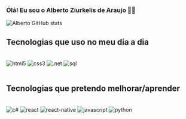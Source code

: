 ### Ólá! Eu sou o Alberto Ziurkelis de Araujo 👋🎉

![Alberto GitHub stats](https://github-readme-stats.vercel.app/api?username=AlbertZiurk&show_icons=true&theme=dark)

## Tecnologias que uso no meu dia a dia
<div style="display: inline_block"><br/>
  <img align= "center" alt="html5" src="https://img.shields.io/badge/HTML5-E34F26?style=for-the-badge&logo=html5&logoColor=white"/>
  <img align= "center" alt="css3" src="https://img.shields.io/badge/CSS3-1572B6?style=for-the-badge&logo=css3&logoColor=white"/>
  <img align= "center" alt=".net" src="https://img.shields.io/badge/.NET-5C2D91?style=for-the-badge&logo=.net&logoColor=white"/>
  <img align= "center" alt="sql" src="https://img.shields.io/badge/Microsoft_SQL_Server-CC2927?style=for-the-badge&logo=microsoft-sql-server&logoColor=white"/>
</div><br/>

## Tecnologias que pretendo melhorar/aprender
<div style="display: inline_block"><br/>
    <img align= "center" alt="c#" src="https://img.shields.io/badge/C%23-239120?style=for-the-badge&logo=c-sharp&logoColor=white"/>
    <img align= "center" alt="react" src="https://img.shields.io/badge/React-20232A?style=for-the-badge&logo=react&logoColor=61DAFB"/>
    <img align= "center" alt="react-native" src="https://img.shields.io/badge/React_Native-20232A?style=for-the-badge&logo=react&logoColor=61DAFB"/>
    <img align= "center" alt="javascript" src="https://img.shields.io/badge/JavaScript-F7DF1E?style=for-the-badge&logo=javascript&logoColor=black"/>
    <img align= "center" alt="python" src="https://img.shields.io/badge/Python-14354C?style=for-the-badge&logo=python&logoColor=white"/>
</div>
